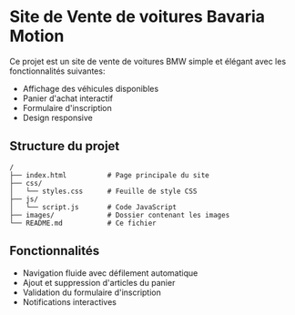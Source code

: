 
# Site de Vente de voitures Bavaria Motion 

Ce projet est un site de vente de voitures BMW simple et élégant avec les fonctionnalités suivantes:
- Affichage des véhicules disponibles
- Panier d'achat interactif
- Formulaire d'inscription
- Design responsive

## Structure du projet

```
/
├── index.html          # Page principale du site
├── css/
│   └── styles.css      # Feuille de style CSS
├── js/
│   └── script.js       # Code JavaScript
├── images/             # Dossier contenant les images
└── README.md           # Ce fichier

```
## Fonctionnalités

- Navigation fluide avec défilement automatique
- Ajout et suppression d'articles du panier
- Validation du formulaire d'inscription
- Notifications interactives
